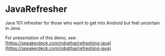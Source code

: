 JavaRefresher
=============

Java 101 refresher for those who want to get into Android but feel uncertain in Java.

For presentation of this demo, see: [https://speakerdeck.com/robgthai/refreshing-java](https://speakerdeck.com/robgthai/refreshing-java)
